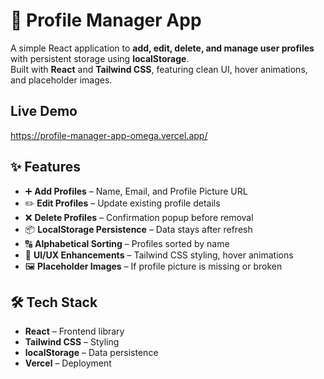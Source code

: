 # 📇 Profile Manager App

A simple React application to **add, edit, delete, and manage user profiles** with persistent storage using **localStorage**.  
Built with **React** and **Tailwind CSS**, featuring clean UI, hover animations, and placeholder images.

##  Live Demo
https://profile-manager-app-omega.vercel.app/


## ✨ Features
- ➕ **Add Profiles** – Name, Email, and Profile Picture URL
- ✏️ **Edit Profiles** – Update existing profile details
- ❌ **Delete Profiles** – Confirmation popup before removal
- 📦 **LocalStorage Persistence** – Data stays after refresh
- 🔠 **Alphabetical Sorting** – Profiles sorted by name
- 🎨 **UI/UX Enhancements** – Tailwind CSS styling, hover animations
- 🖼 **Placeholder Images** – If profile picture is missing or broken


## 🛠 Tech Stack
- **React** – Frontend library
- **Tailwind CSS** – Styling
- **localStorage** – Data persistence
- **Vercel** – Deployment

